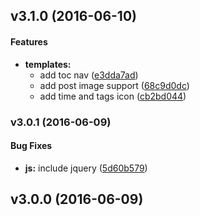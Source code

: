 <a name="v3.1.0"></a>
## v3.1.0 (2016-06-10)


#### Features

* **templates:**
  * add toc nav ([e3dda7ad](http://github.com/moondropx/ghostium-mod/commit/e3dda7ad04ece99aa927812ed31fb2fb6826387a))
  * add post image support ([68c9d0dc](http://github.com/moondropx/ghostium-mod/commit/68c9d0dc8aff9b3287cb5664ab2c376146d34fe9))
  * add time and tags icon ([cb2bd044](http://github.com/moondropx/ghostium-mod/commit/cb2bd0442e083a7166aeeff7c1e5de516e78e9fd))

<a name="v3.0.1"></a>
### v3.0.1 (2016-06-09)


#### Bug Fixes

* **js:** include jquery ([5d60b579](http://github.com/moondropx/ghostium-mod/commit/5d60b57951561ac13796c91cd9adf7f777155bba))

<a name="v3.0.0"></a>
## v3.0.0 (2016-06-09)

